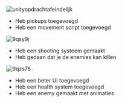 ![unityopdrachtafeindelijk](https://github.com/user-attachments/assets/77ec9921-1333-4a13-afad-42c2521336c4)

- Heb pickups toegevoegd
- Heb een movement script toegevoegd


![9qsy9j](https://github.com/user-attachments/assets/402e0ccb-84ca-400a-8e1f-532ff6c66ac0)

- Heb een shooting systeem gemaakt
- Heb gedaan dat je de enemies kan killen

![9qzs78](https://github.com/user-attachments/assets/9a45012e-e8ce-4f97-8db9-cdfdc0ba0409)
- Heb een beter UI toegevoegd
- Heb een health system toegevoegd
- Heb een enemy gemaakt met animaties 
